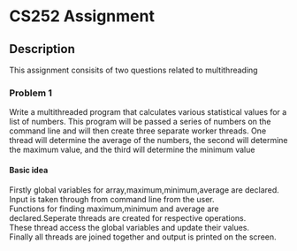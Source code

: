 # CS252 Assignment

## Description
This assignment consisits of two questions related to multithreading

### Problem 1
Write a multithreaded program that calculates various statistical values
for a list of numbers. This program will be passed a series of numbers
on the command line and will then create three separate worker threads.
One thread will determine the average of the numbers, the second will
determine the maximum value, and the third will determine the minimum value

#### Basic idea
Firstly global variables for array,maximum,minimum,average are declared.  
Input is taken through from command line from the user.  
Functions for finding maximum,minimum and average are declared.Seperate threads are created for respective operations.  
These thread access the global variables and update their values.  
Finally all threads are joined together and output is printed on the screen.
